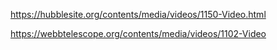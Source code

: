https://hubblesite.org/contents/media/videos/1150-Video.html

https://webbtelescope.org/contents/media/videos/1102-Video
